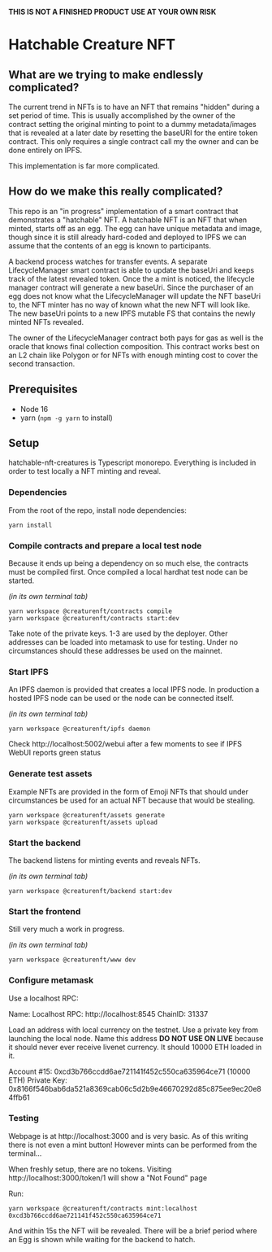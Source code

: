 **THIS IS NOT A FINISHED PRODUCT**
**USE AT YOUR OWN RISK**

# Hatchable Creature NFT

## What are we trying to make endlessly complicated?

The current trend in NFTs is to have an NFT that remains "hidden" during a set period of time. This is usually accomplished by the owner of the contract setting the original minting to point to a dummy metadata/images that is revealed at a later date by resetting the baseURI for the entire token contract. This only requires a single contract call my the owner and can be done entirely on IPFS.

This implementation is far more complicated.

## How do we make this really complicated?

This repo is an "in progress" implementation of a smart contract that demonstrates a "hatchable" NFT. A hatchable NFT is an NFT that when minted, starts off as an egg. The egg can have unique metadata and image, though since it is still already hard-coded and deployed to IPFS we can assume that the contents of an egg is known to participants.

A backend process watches for transfer events. A separate LifecycleManager smart contract is able to update the baseUri and keeps track of the latest revealed token. Once the a mint is noticed, the lifecycle manager contract will generate a new baseUri. Since the purchaser of an egg does not know what the LifecycleManager will update the NFT baseUri to, the NFT minter has no way of known what the new NFT will look like. The new baseUri points to a new IPFS mutable FS that contains the newly minted NFTs revealed.

The owner of the LifecycleManager contract both pays for gas as well is the oracle that knows final collection composition. This contract works best on an L2 chain like Polygon or for NFTs with enough minting cost to cover the second transaction.

## Prerequisites

- Node 16
- yarn (`npm -g yarn` to install)

## Setup

hatchable-nft-creatures is Typescript monorepo. Everything is included in order to test locally a NFT minting and reveal.

### Dependencies

From the root of the repo, install node dependencies:

```
yarn install
```

### Compile contracts and prepare a local test node

Because it ends up being a dependency on so much else, the contracts must be compiled first. Once compiled a local hardhat test node can be started.

_(in its own terminal tab)_

```
yarn workspace @creaturenft/contracts compile
yarn workspace @creaturenft/contracts start:dev
```

Take note of the private keys. 1-3 are used by the deployer. Other addresses can be loaded into metamask to use for testing. Under no circumstances should these addresses be used on the mainnet.

### Start IPFS

An IPFS daemon is provided that creates a local IPFS node. In production a hosted IPFS node can be used or the node can be connected itself.

_(in its own terminal tab)_

```
yarn workspace @creaturenft/ipfs daemon
```

Check http://localhost:5002/webui after a few moments to see if IPFS WebUI reports green status

### Generate test assets

Example NFTs are provided in the form of Emoji NFTs that should under circumstances be used for an actual NFT because that would be stealing.

```
yarn workspace @creaturenft/assets generate
yarn workspace @creaturenft/assets upload
```

### Start the backend

The backend listens for minting events and reveals NFTs.

_(in its own terminal tab)_

```
yarn workspace @creaturenft/backend start:dev
```

### Start the frontend

Still very much a work in progress.

_(in its own terminal tab)_

```
yarn workspace @creaturenft/www dev
```

### Configure metamask

Use a localhost RPC:

Name: Localhost
RPC: http://localhost:8545
ChainID: 31337

Load an address with local currency on the testnet. Use a private key from launching the local node. Name this address **DO NOT USE ON LIVE** because it should never ever receive livenet currency. It should 10000 ETH loaded in it.

Account #15: 0xcd3b766ccdd6ae721141f452c550ca635964ce71 (10000 ETH)
Private Key: 0x8166f546bab6da521a8369cab06c5d2b9e46670292d85c875ee9ec20e84ffb61

### Testing

Webpage is at http://localhost:3000 and is very basic. As of this writing there is not even a mint button! However mints can be performed from the terminal...

When freshly setup, there are no tokens. Visiting http://localhost:3000/token/1 will show a "Not Found" page

Run:

```
yarn workspace @creaturenft/contracts mint:localhost 0xcd3b766ccdd6ae721141f452c550ca635964ce71
```

And within 15s the NFT will be revealed. There will be a brief period where an Egg is shown while waiting for the backend to hatch.
